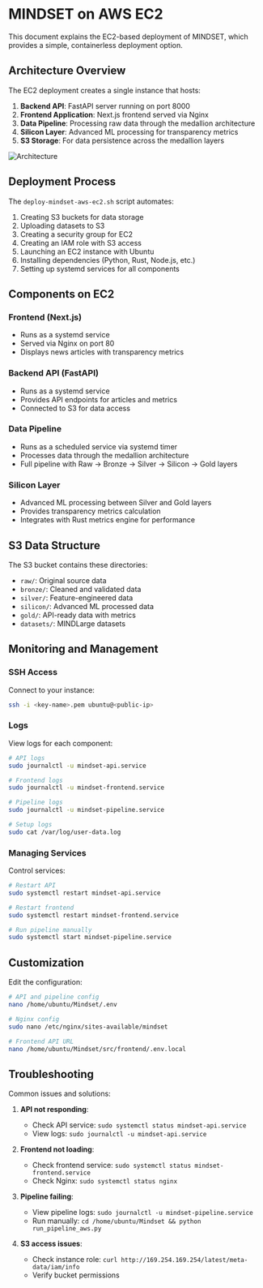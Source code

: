 # MINDSET on AWS EC2

This document explains the EC2-based deployment of MINDSET, which provides a simple, containerless deployment option.

## Architecture Overview

The EC2 deployment creates a single instance that hosts:

1. **Backend API**: FastAPI server running on port 8000
2. **Frontend Application**: Next.js frontend served via Nginx
3. **Data Pipeline**: Processing raw data through the medallion architecture
4. **Silicon Layer**: Advanced ML processing for transparency metrics
5. **S3 Storage**: For data persistence across the medallion layers

![Architecture](docs/architecture-ec2.png)

## Deployment Process

The `deploy-mindset-aws-ec2.sh` script automates:

1. Creating S3 buckets for data storage
2. Uploading datasets to S3
3. Creating a security group for EC2
4. Creating an IAM role with S3 access
5. Launching an EC2 instance with Ubuntu
6. Installing dependencies (Python, Rust, Node.js, etc.)
7. Setting up systemd services for all components

## Components on EC2

### Frontend (Next.js)

- Runs as a systemd service
- Served via Nginx on port 80
- Displays news articles with transparency metrics

### Backend API (FastAPI)

- Runs as a systemd service
- Provides API endpoints for articles and metrics
- Connected to S3 for data access

### Data Pipeline

- Runs as a scheduled service via systemd timer
- Processes data through the medallion architecture
- Full pipeline with Raw → Bronze → Silver → Silicon → Gold layers

### Silicon Layer

- Advanced ML processing between Silver and Gold layers
- Provides transparency metrics calculation
- Integrates with Rust metrics engine for performance

## S3 Data Structure

The S3 bucket contains these directories:

- `raw/`: Original source data
- `bronze/`: Cleaned and validated data
- `silver/`: Feature-engineered data
- `silicon/`: Advanced ML processed data
- `gold/`: API-ready data with metrics
- `datasets/`: MINDLarge datasets

## Monitoring and Management

### SSH Access

Connect to your instance:

```bash
ssh -i <key-name>.pem ubuntu@<public-ip>
```

### Logs

View logs for each component:

```bash
# API logs
sudo journalctl -u mindset-api.service

# Frontend logs
sudo journalctl -u mindset-frontend.service

# Pipeline logs
sudo journalctl -u mindset-pipeline.service

# Setup logs
sudo cat /var/log/user-data.log
```

### Managing Services

Control services:

```bash
# Restart API
sudo systemctl restart mindset-api.service

# Restart frontend
sudo systemctl restart mindset-frontend.service

# Run pipeline manually
sudo systemctl start mindset-pipeline.service
```

## Customization

Edit the configuration:

```bash
# API and pipeline config
nano /home/ubuntu/Mindset/.env

# Nginx config
sudo nano /etc/nginx/sites-available/mindset

# Frontend API URL
nano /home/ubuntu/Mindset/src/frontend/.env.local
```

## Troubleshooting

Common issues and solutions:

1. **API not responding**:
   - Check API service: `sudo systemctl status mindset-api.service`
   - View logs: `sudo journalctl -u mindset-api.service`

2. **Frontend not loading**:
   - Check frontend service: `sudo systemctl status mindset-frontend.service`
   - Check Nginx: `sudo systemctl status nginx`

3. **Pipeline failing**:
   - View pipeline logs: `sudo journalctl -u mindset-pipeline.service`
   - Run manually: `cd /home/ubuntu/Mindset && python run_pipeline_aws.py`

4. **S3 access issues**:
   - Check instance role: `curl http://169.254.169.254/latest/meta-data/iam/info`
   - Verify bucket permissions